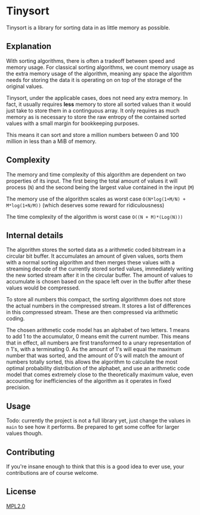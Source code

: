 # Tinysort

Tinysort is a library for sorting data in as little memory as possible.

## Explanation

With sorting algorithms, there is often a tradeoff between speed and memory usage.
For classical sorting algorithms, we count memory usage as the extra memory usage of the algorithm, meaning any space the algorithm
needs for storing the data it is operating on on top of the storage of the original values.

Tinysort, under the applicable cases, does not need any extra memory. In fact, it usually requires **less** memory to store all sorted values than it would just take to store them in a continguous array. It only requires as much memory as is necessary to store the raw entropy of the contained sorted values with a small margin for bookkeeping purposes.

This means it can sort and store a million numbers between 0 and 100 million in less than a MiB of memory.

## Complexity

The memory and time complexity of this algorithm are dependent on two properties of its input. The first being the total amount of values it will process (`N`) and the second being the largest value contained in the input (`M`)

The memory use of the algorithm scales as worst case `O(N*log(1+M/N) + M*log(1+N/M))` (which deserves some reward for ridiculousness)

The time complexity of the algorithm is worst case `O((N + M)*(Log(N)))`

## Internal details

The algorithm stores the sorted data as a arithmetic coded bitstream in a circular bit buffer. It accumulates an amount of given values, sorts them with a normal sorting algorithm and then merges these values with a streaming decode of the currently stored sorted values, immediately writing the new sorted stream after it in the circular buffer. The amount of values to accumulate is chosen based on the space left over in the buffer after these values would be compressed.

To store all numbers this compact, the sorting algorithmm does not store the actual numbers in the compressed stream. It stores a list of differences in this compressed stream. These are then compressed via arithmetic coding.

The chosen arithmetic code model has an alphabet of two letters. 1 means to add 1 to the accumulator, 0 means emit the current number. This means that in effect, all numbers are first transformed to a unary representation of n 1's, with a terminating 0. As the amount of 1's will equal the maximum number that was sorted, and the amount of 0's will match the amount of numbers totally sorted, this allows the algorithm to calculate the most optimal probability distribution of the alphabet, and use an arithmetic code model that comes extremely close to the theoretically maximum value, even accounting for inefficiencies of the algorithm as it operates in fixed precision.

## Usage

Todo: currently the project is not a full library yet, just change the values in `main` to see how it performs. Be prepared to get some coffee for larger values though.

## Contributing

If you're insane enough to think that this is a good idea to ever use, your contributions are of course welcome.

## License

[MPL2.0](https://www.mozilla.org/en-US/MPL/2.0/)

